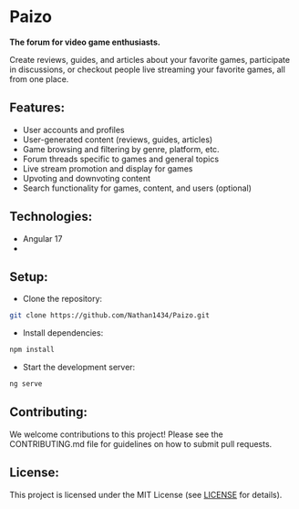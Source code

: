 # Paizo

**The forum for video game enthusiasts.**

Create reviews, guides, and articles about your favorite games, participate in discussions, or checkout people live streaming your favorite games, all from one place.

## Features:

- User accounts and profiles
- User-generated content (reviews, guides, articles)
- Game browsing and filtering by genre, platform, etc.
- Forum threads specific to games and general topics
- Live stream promotion and display for games
- Upvoting and downvoting content
- Search functionality for games, content, and users (optional)

## Technologies:

- Angular 17
-

## Setup:

- Clone the repository:

```bash
git clone https://github.com/Nathan1434/Paizo.git
```

- Install dependencies:

```bash
npm install
```

- Start the development server:

```bash
ng serve
```

## Contributing:

We welcome contributions to this project! Please see the CONTRIBUTING.md file for guidelines on how to submit pull requests.

## License:

This project is licensed under the MIT License (see [LICENSE](./LICENSE) for details).
